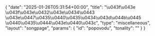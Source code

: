 {
    "date": "2025-01-26T05:31:54+00:00",
    "title": "\u043f\u043e \u043f\u043e\u0432\u043e\u0434\u0443 \u043e\u0447\u0435\u0440\u0435\u0434\u043d\u044b\u0445 \u0440\u0435\u0444\u043e\u0440\u043c",
    "type": "miscellaneous",
    "layout": "songpage",
    "params": {
        "id": "popovodu",
        "tonality": ""
    }
}